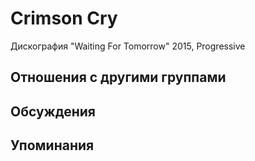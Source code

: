 # Crimson Cry

Дискография
"Waiting For Tomorrow" 2015, Progressive

## Отношения с другими группами


## Обсуждения


## Упоминания

